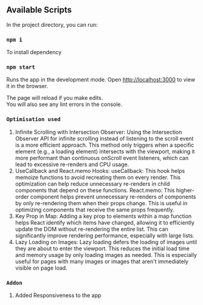 ## Available Scripts

In the project directory, you can run:
### `npm i`
To install dependency
### `npm start`

Runs the app in the development mode.
Open [http://localhost:3000](http://localhost:3000) to view it in the browser.

The page will reload if you make edits.\
You will also see any lint errors in the console.

### `Optimisation used `
 1. Infinite Scrolling with Intersection Observer: Using the Intersection Observer API for infinite scrolling instead of listening to the scroll event is a more efficient approach. This method only triggers when a specific element (e.g., a loading element) intersects with the viewport, making it more performant than continuous onScroll event listeners, which can lead to excessive re-renders and CPU usage.
 2. UseCallback and React.memo Hooks:
    useCallback: This hook helps memoize functions to avoid recreating them on every render. This optimization can help reduce unnecessary re-renders in child components that depend on these functions.
    React.memo: This higher-order component helps prevent unnecessary re-renders of components by only re-rendering them when their props change. This is useful in optimizing components that receive the same props frequently.
 3. Key Prop in Map: Adding a key prop to elements within a map function helps React identify which items have changed, allowing it to efficiently update the DOM without re-rendering the entire list. This can significantly improve rendering performance, especially with large lists.
 4. Lazy Loading on Images: Lazy loading defers the loading of images until they are about to enter the viewport. This reduces the initial load time and memory usage by only loading images as needed. This is especially useful for pages with many images or images that aren't immediately visible on page load.

### `Addon`
 1. Added Responsiveness to the app




